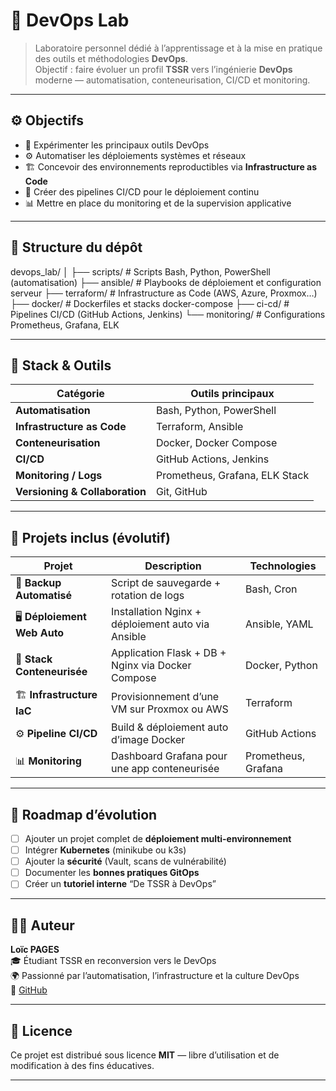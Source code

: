 # 🧠 DevOps Lab

> Laboratoire personnel dédié à l’apprentissage et à la mise en pratique des outils et méthodologies **DevOps**.  
> Objectif : faire évoluer un profil **TSSR** vers l’ingénierie **DevOps** moderne — automatisation, conteneurisation, CI/CD et monitoring.

---

## ⚙️ Objectifs

- 🧩 Expérimenter les principaux outils DevOps  
- ⚙️ Automatiser les déploiements systèmes et réseaux  
- 🏗️ Concevoir des environnements reproductibles via **Infrastructure as Code**  
- 🚀 Créer des pipelines CI/CD pour le déploiement continu  
- 📊 Mettre en place du monitoring et de la supervision applicative  

---

## 🧱 Structure du dépôt

devops_lab/
│
├── scripts/ # Scripts Bash, Python, PowerShell (automatisation)
├── ansible/ # Playbooks de déploiement et configuration serveur
├── terraform/ # Infrastructure as Code (AWS, Azure, Proxmox…)
├── docker/ # Dockerfiles et stacks docker-compose
├── ci-cd/ # Pipelines CI/CD (GitHub Actions, Jenkins)
└── monitoring/ # Configurations Prometheus, Grafana, ELK


---

## 🧰 Stack & Outils

| Catégorie | Outils principaux |
|------------|------------------|
| **Automatisation** | Bash, Python, PowerShell |
| **Infrastructure as Code** | Terraform, Ansible |
| **Conteneurisation** | Docker, Docker Compose |
| **CI/CD** | GitHub Actions, Jenkins |
| **Monitoring / Logs** | Prometheus, Grafana, ELK Stack |
| **Versioning & Collaboration** | Git, GitHub |

---

## 🚀 Projets inclus (évolutif)

| Projet | Description | Technologies |
|--------|--------------|--------------|
| 🧩 **Backup Automatisé** | Script de sauvegarde + rotation de logs | Bash, Cron |
| 🖥️ **Déploiement Web Auto** | Installation Nginx + déploiement auto via Ansible | Ansible, YAML |
| 🐳 **Stack Conteneurisée** | Application Flask + DB + Nginx via Docker Compose | Docker, Python |
| 🏗️ **Infrastructure IaC** | Provisionnement d’une VM sur Proxmox ou AWS | Terraform |
| ⚙️ **Pipeline CI/CD** | Build & déploiement auto d’image Docker | GitHub Actions |
| 📊 **Monitoring** | Dashboard Grafana pour une app conteneurisée | Prometheus, Grafana |

---

## 🧭 Roadmap d’évolution

- [ ] Ajouter un projet complet de **déploiement multi-environnement**  
- [ ] Intégrer **Kubernetes** (minikube ou k3s)  
- [ ] Ajouter la **sécurité** (Vault, scans de vulnérabilité)  
- [ ] Documenter les **bonnes pratiques GitOps**  
- [ ] Créer un **tutoriel interne** “De TSSR à DevOps”  

---

## 🧑‍💻 Auteur

**Loïc PAGES**  
🎓 Étudiant TSSR en reconversion vers le DevOps  
🌍 Passionné par l’automatisation, l’infrastructure et la culture DevOps  
🔗 [GitHub](https://github.com/Loicpgs)

---

## 📜 Licence

Ce projet est distribué sous licence **MIT** — libre d’utilisation et de modification à des fins éducatives.

---

